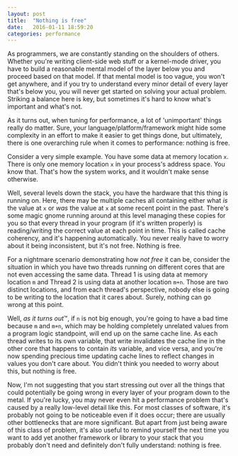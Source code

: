 ```yaml
---
layout: post
title:  "Nothing is free"
date:   2016-01-11 18:59:20
categories: performance
---
```


As programmers, we are constantly standing on the shoulders of others. Whether you're writing client-side web stuff or a kernel-mode driver, you have to build a reasonable mental model of the layer below you and proceed based on that model. If that mental model is too vague, you won't get anywhere, and if you try to understand every minor detail of every layer that's below you, you will never get started on solving your actual problem. Striking a balance here is key, but sometimes it's hard to know what's important and what's not.

As it turns out, when tuning for performance, a lot of 'unimportant' things really do matter. Sure, your language/platform/framework might hide some complexity in an effort to make it easier to get things done, but ultimately, there is one overarching rule when it comes to performance: nothing is free.

Consider a very simple example. You have some data at memory location `x`. There is only one memory location `x` in your process's address space. You know that. That's how the system works, and it wouldn't make sense otherwise.

Well, several levels down the stack, you have the hardware that this thing is running on. Here, there may be multiple caches all containing either what _is_ the value at `x` or _was_ the value at `x` at some recent point in the past. There's some magic gnome running around at this level managing these copies for you so that every thread in your program (if it's written properly) is reading/writing the correct value at each point in time. This is called cache coherency, and it's happening automatically. You never really have to worry about it being inconsistent, but it's not free. Nothing is free.

For a nightmare scenario demonstrating how _not free_ it can be, consider the situation in which you have two threads running on different cores that are not even accessing the same data. Thread 1 is using data at memory location `m` and Thread 2 is using data at another location `m+n`. Those are two distinct locations, and from each thread's perspective, nobody else is going to be writing to the location that it cares about. Surely, nothing can go wrong at this point.

Well, _as it turns out_&trade;,  if `n` is not big enough, you're going to have a bad time because `m` and `m+n`, which may be holding completely unrelated values from a program logic standpoint, will end up on the same cache line. As each thread writes to its own variable, that write invalidates the cache line in the other core that happens to contain _its_ variable, and vice versa, and you're now spending precious time updating cache lines to reflect changes in values you don't care about. You didn't think you needed to worry about this, but nothing is free.

Now, I'm not suggesting that you start stressing out over all the things that could potentially be going wrong in every layer of your program down to the metal. If you're lucky, you may never even hit a performance problem that's caused by a really low-level detail like this. For most classes of software, it's probably not going to be noticeable even if it does occur; there are usually other bottlenecks that are more significant. But apart from just being aware of this class of problem, it's also useful to remind yourself the next time you want to add yet another framework or library to your stack that you probably don't need and definitely don't fully understand: nothing is free.